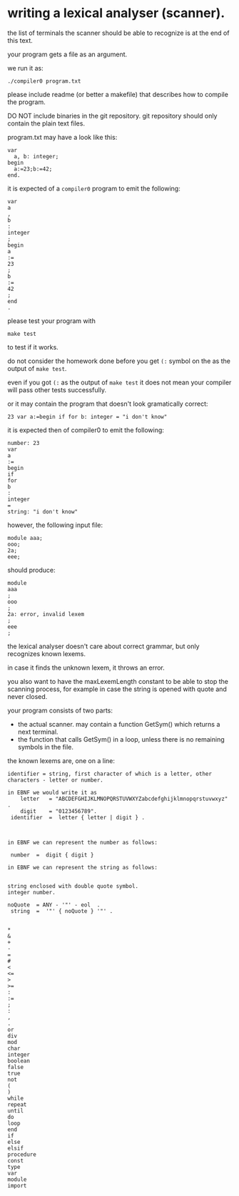
writing a lexical analyser (scanner).
===================================

the list of terminals the scanner should be able to recognize is at the end of this text.

your program gets a file as an argument.

we run it as:

```
./compiler0 program.txt
```

please include readme (or better a makefile) that describes how to compile the program.

DO NOT include binaries in the git repository.
git repository should only contain the plain text files.

program.txt may have a look like this:

```
var
  a, b: integer;
begin
  a:=23;b:=42;
end.
```

it is expected of a `compiler0` program to emit the following:

```
var
a
,
b
:
integer
;
begin
a
:=
23
;
b
:=
42
;
end
.
```

please test your program with

`make test`

to test if it works.

do not consider the homework done before you get `(:` symbol on the as the output of `make test`.

even if you got `(:` as the output of `make test` it does not mean your compiler will pass other tests successfully.

or it may contain the program that doesn't look gramatically correct:

```
23 var a:=begin if for b: integer = "i don't know"
```

it is expected then of compiler0 to emit the following:

```
number: 23
var
a
:=
begin
if
for
b
:
integer
=
string: "i don't know"
```

however, the following input file:

```
module aaa;
ooo;
2a;
eee;
```

should produce:

```
module
aaa
;
ooo
;
2a: error, invalid lexem
;
eee
;
```

the lexical analyser doesn't care about correct grammar, but only recognizes known lexems.

in case it finds the unknown lexem, it throws an error.

you also want to have the maxLexemLength constant to be able to stop the scanning process, for example in case the string is opened with quote and never closed.


your program consists of two parts:

* the actual scanner. may contain a function GetSym() which returns a next terminal.
* the function that calls GetSym() in a loop, unless there is no remaining symbols in the file.

the known lexems are, one on a line:
```
identifier = string, first character of which is a letter, other characters - letter or number.

in EBNF we would write it as
    letter   = "ABCDEFGHIJKLMNOPQRSTUVWXYZabcdefghijklmnopqrstuvwxyz" .
    digit    = "0123456789".
 identifier  =  letter { letter | digit } .



in EBNF we can represent the number as follows:

 number  =  digit { digit }

in EBNF we can represent the string as follows:


string enclosed with double quote symbol.
integer number.  

noQuote  = ANY - '"' - eol  .
 string  =  '"' { noQuote } '"' .


*
&
+
-
=
#
<
<=
>
>=
:
:=
;
:
,
.
or
div
mod
char
integer
boolean
false
true
not
(
)
while
repeat
until
do
loop
end
if
else
elsif
procedure
const
type
var
module
import
```

